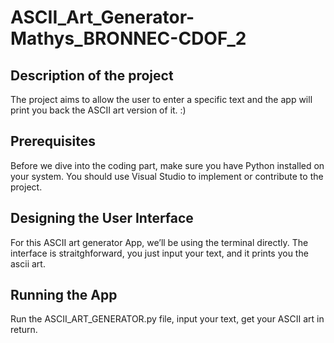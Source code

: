# ASCII_Art_Generator-Mathys_BRONNEC-CDOF_2

## **Description of the project**

The project aims to allow the user to enter a specific text and the app will print you back the ASCII art version of it.    :)

## **Prerequisites**

Before we dive into the coding part, make sure you have Python installed on your system. You should use Visual Studio to implement or contribute to the project.

## **Designing the User Interface**

For this ASCII art generator App, we’ll be using the terminal directly. The interface is straitghforward, you just input your text, and it prints you the ascii art.

## **Running the App**

Run the ASCII_ART_GENERATOR.py file, input your text, get your ASCII art in return.
